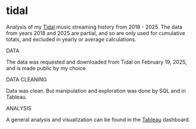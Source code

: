 # tidal

Analysis of my <a href="https://tidal.com/">Tidal</a> music streaming history from 2018 - 2025. The data from years 2018 and 2025 are partial, and so are only used for cumulative totals, and excluded in yearly or average calculations.

DATA

The data was requested and downloaded from Tidal on February 19, 2025, and is made public by my choice.

DATA CLEANING

Data was clean. But manipulation and exploration was done by SQL and in Tableau.

ANALYSIS

A general analysis and visualization can be found in the <a href="https://public.tableau.com/app/profile/adamalvarado/viz/TidalStreamingHistory/Dashboard">Tableau</a> dashboard.

